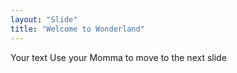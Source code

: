 ```yaml
---
layout: "Slide"
title: "Welcome to Wonderland"
---
```

Your text
Use your Momma to move to the next slide

